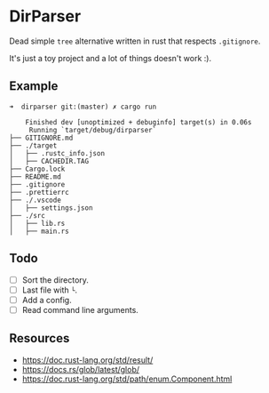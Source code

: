 # DirParser

Dead simple `tree` alternative written in rust that respects `.gitignore`.

It's just a toy project and a lot of things doesn't work :).

## Example

```
➜  dirparser git:(master) ✗ cargo run

    Finished dev [unoptimized + debuginfo] target(s) in 0.06s
     Running `target/debug/dirparser`
├── GITIGNORE.md
├── ./target
│   ├── .rustc_info.json
│   ├── CACHEDIR.TAG
├── Cargo.lock
├── README.md
├── .gitignore
├── .prettierrc
├── ./.vscode
│   ├── settings.json
├── ./src
│   ├── lib.rs
│   ├── main.rs
```

## Todo

- [ ] Sort the directory.
- [ ] Last file with `└`.
- [ ] Add a config.
- [ ] Read command line arguments.

## Resources

- https://doc.rust-lang.org/std/result/
- https://docs.rs/glob/latest/glob/
- https://doc.rust-lang.org/std/path/enum.Component.html
